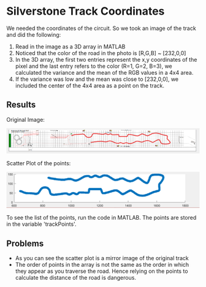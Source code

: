Silverstone Track Coordinates
=============================

We needed the coordinates of the circuit. So we took an image of the 
track and did the following:
1. Read in the image as a 3D array in MATLAB
2. Noticed that the color of the road in the photo is [R,G,B] ~ [232,0,0]
3. In the 3D array, the first two entries represent the x,y coordinates of the pixel and the last entry refers to the color (R=1, G=2, B=3), we calculated the variance and the mean of the RGB values in a 4x4 area.
4. If the variance was low and the mean was close to [232,0,0], we included the center of the 4x4 area as a point on the track.

Results
-------
Original Image:

![alt text][tr1]

Scatter Plot of the points:

![alt text][tr2]

[tr2]: https://github.com/Vrroom/Racing/blob/master/Track/plot.PNG "Image 1"

[tr1]: https://github.com/Vrroom/Racing/blob/master/Track/original.PNG "Image 2" 

To see the list of the points, run the code in MATLAB. The points are stored in the variable 'trackPoints'.

Problems
--------

* As you can see the scatter plot is a mirror image of the original track
* The order of points in the array is not the same as the order in which they appear as you traverse the road. Hence relying on the points to calculate the distance of the road is dangerous. 



